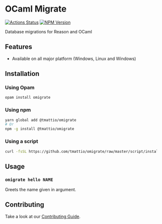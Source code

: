 # OCaml Migrate

[![Actions Status](https://github.com/tmattio/omigrate/workflows/CI/badge.svg)](https://github.com/tmattio/omigrate/actions)
[![NPM Version](https://badge.fury.io/js/%40tmattio%2Fomigrate.svg)](https://badge.fury.io/js/%40tmattio%2Fomigrate)

Database migrations for Reason and OCaml

## Features

- Available on all major platform (Windows, Linux and Windows)

## Installation

### Using Opam

```bash
opam install omigrate
```

### Using npm

```bash
yarn global add @tmattio/omigrate
# Or
npm -g install @tmattio/omigrate
```

### Using a script

```bash
curl -fsSL https://github.com/tmattio/omigrate/raw/master/script/install.sh | bash
```

## Usage

### `omigrate hello NAME`

Greets the name given in argument.

## Contributing

Take a look at our [Contributing Guide](CONTRIBUTING.md).
